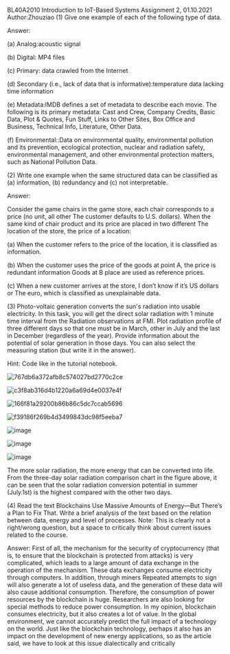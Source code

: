 BL40A2010 Introduction to IoT-Based Systems
Assignment 2, 01.10.2021
Author:Zhouziao
(1) Give one example of each of the following type of data.

Answer:

(a) Analog:acoustic signal

(b) Digital: MP4 files

(c) Primary: data crawled from the Internet


(d) Secondary (i.e., lack of data that is informative):temperature data lacking time information

(e) Metadata:IMDB defines a set of metadata to describe each movie. The following is its primary
metadata: Cast and Crew, Company Credits, Basic Data, Plot & Quotes, Fun Stuff, Links to Other
Sites, Box Office and Business, Technical Info, Literature, Other Data.

(f) Environmental::Data on environmental quality, environmental pollution and its prevention,
ecological protection, nuclear and radiation safety, environmental management, and other
environmental protection matters, such as National Pollution Data.

(2) Write one example when the same structured data can be classified as (a) information, (b) redundancy and (c) not interpretable.

Answer:

Consider the game chairs in the game store, each chair corresponds to a price (no unit, all other
The customer defaults to U.S. dollars). When the same kind of chair product and its price are placed in two different
The location of the store, the price of a location:

(a) When the customer refers to the price of the location, it is classified as information.

(b) When the customer uses the price of the goods at point A, the price is redundant information Goods at B place are used as reference prices.

(c) When a new customer arrives at the store, I don’t know if it’s US dollars or The euro, which is classified as unexplainable data.

(3) Photo-voltaic generation converts the sun's radiation into usable electricity. In this task, you will get the direct solar radiation with 1 minute time interval from the Radiation observations at FMI. Plot radiation profile of three different days so that one must be in March, other in July and the last in December (regardless of the year). Provide information about the potential of solar generation in those days. You can also select the measuring station (but write it in the answer).

Hint: Code like in the tutorial notebook.

![767db6a372afb8c574027bd2770c2ce](https://user-images.githubusercontent.com/91326706/135941822-f4b84a8e-bca1-443e-a028-ad1cf864c9c6.png)

![c3f8ab316d4b1220a6a69d4e0037e4f](https://user-images.githubusercontent.com/91326706/135941912-1723e457-e6c5-4ddf-86bb-e92bc9c58ee9.png)

![166f81a29200b86b86c5dc7ccab5696](https://user-images.githubusercontent.com/91326706/135941973-8d99c4c3-c121-4d22-b4ce-92f40cae3208.png)

![f39186f269b4d3499843dc98f5eeba7](https://user-images.githubusercontent.com/91326706/135942004-b4b46ffb-798a-4dac-97b1-e31c377bcb00.png)

![image](https://user-images.githubusercontent.com/91326706/135942049-f6d0f5c6-8ebd-436d-a7d3-d3a38c843f25.png)

![image](https://user-images.githubusercontent.com/91326706/135942115-f6e50774-aa23-481e-891e-95ca374c34c4.png)

![image](https://user-images.githubusercontent.com/91326706/135942193-6c14a7f4-ef8f-4461-a35a-7625fb62ccfb.png)

The more solar radiation, the more energy that can be converted into life. From the three-day solar radiation comparison chart in the figure above, it can be seen that the solar radiation conversion potential in summer (July.1st) is the highest compared with the other two days.




(4) Read the text Blockchains Use Massive Amounts of Energy—But There’s a Plan to Fix That. Write a brief analysis of the text based on the relation between data, energy and level of processes. Note: This is clearly not a right/wrong question, but a space to critically think about current issues related to the course.

Answer:
First of all, the mechanism for the security of cryptocurrency (that is, to ensure that the blockchain is
protected from attacks) is very complicated, which leads to a large amount of data exchange in the
operation of the mechanism. These data exchanges consume electricity through computers. In addition,
through miners Repeated attempts to sign will also generate a lot of useless data, and the generation of
these data will also cause additional consumption. Therefore, the consumption of power resources by the
blockchain is huge. Researchers are also looking for special methods to reduce power consumption.
In my opinion, blockchain consumes electricity, but it also creates a lot of value. In the global environment,
we cannot accurately predict the full impact of a technology on the world. Just like the blockchain
technology, perhaps it also has an impact on the development of new energy applications, so as the article
said, we have to look at this issue dialectically and critically
